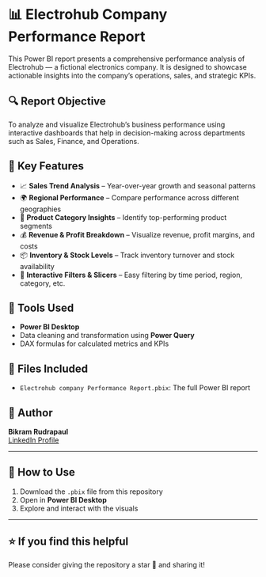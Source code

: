 # 📊 Electrohub Company Performance Report

This Power BI report presents a comprehensive performance analysis of Electrohub — a fictional electronics company. It is designed to showcase actionable insights into the company’s operations, sales, and strategic KPIs.

## 🔍 Report Objective
To analyze and visualize Electrohub’s business performance using interactive dashboards that help in decision-making across departments such as Sales, Finance, and Operations.

## 🧩 Key Features
- 📈 **Sales Trend Analysis** – Year-over-year growth and seasonal patterns
- 🌍 **Regional Performance** – Compare performance across different geographies
- 🛒 **Product Category Insights** – Identify top-performing product segments
- 💰 **Revenue & Profit Breakdown** – Visualize revenue, profit margins, and costs
- 📦 **Inventory & Stock Levels** – Track inventory turnover and stock availability
- 🧠 **Interactive Filters & Slicers** – Easy filtering by time period, region, category, etc.

## 🧪 Tools Used
- **Power BI Desktop**
- Data cleaning and transformation using **Power Query**
- DAX formulas for calculated metrics and KPIs

## 📁 Files Included
- `Electrohub company Performance Report.pbix`: The full Power BI report

## 📝 Author
**Bikram Rudrapaul**  
[LinkedIn Profile](https://www.linkedin.com/in/bikram-rudrapaul/)

---

## 🚀 How to Use
1. Download the `.pbix` file from this repository
2. Open in **Power BI Desktop**
3. Explore and interact with the visuals

---

## ⭐️ If you find this helpful
Please consider giving the repository a star 🌟 and sharing it!
